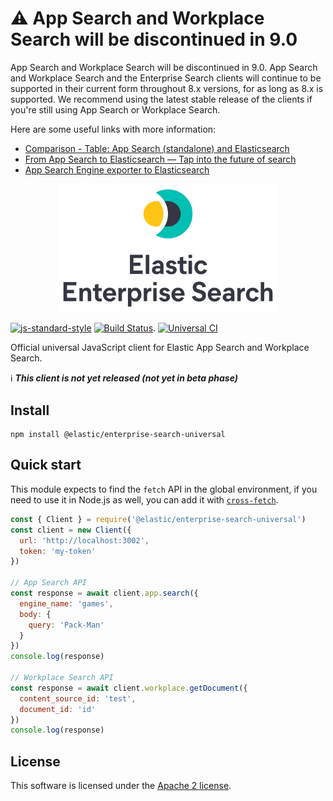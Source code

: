 # :warning: App Search and Workplace Search will be discontinued in 9.0

App Search and Workplace Search will be discontinued in 9.0.
App Search and Workplace Search and the Enterprise Search clients will continue to be supported in their current form throughout 8.x versions, for as long as 8.x is supported.
We recommend using the latest stable release of the clients if you're still using App Search or Workplace Search.

Here are some useful links with more information:

- [Comparison - Table: App Search (standalone) and Elasticsearch](https://www.elastic.co/guide/en/app-search/current/index.html)
- [From App Search to Elasticsearch — Tap into the future of search](https://www.elastic.co/blog/app-search-to-elasticsearch)
- [App Search Engine exporter to Elasticsearch](https://github.com/elastic/elasticsearch-labs/blob/main/notebooks/enterprise-search/app-search-engine-exporter.ipynb)

<p align="center">
  <a href="https://github.com/elastic/enterprise-search-js">
    <img src="https://github.com/elastic/enterprise-search-js/raw/main/packages/enterprise-search/test/fixtures/elastic-enterprise-search-logo.png" width="70%" alt="Elastic Enterprise Search" />
  </a>
</p>

[![js-standard-style](https://img.shields.io/badge/code%20style-standard-brightgreen.svg?style=flat)](http://standardjs.com/)  [![Build Status](https://clients-ci.elastic.co/buildStatus/icon?job=elastic%2Benterprise-search-js%2Bmain)](https://clients-ci.elastic.co/job/elastic+enterprise-search-js+main/). [![Universal CI](https://github.com/elastic/enterprise-search-js/actions/workflows/universal.yml/badge.svg)](https://github.com/elastic/enterprise-search-js/actions/workflows/universal.yml)


Official universal JavaScript client for Elastic App Search and Workplace Search.

ℹ️  **_This client is not yet released (not yet in beta phase)_**

## Install
```
npm install @elastic/enterprise-search-universal
```

## Quick start

This module expects to find the `fetch` API in the global environment, if you need to use it in Node.js
as well, you can add it with [`cross-fetch`](https://github.com/lquixada/cross-fetch).

```js
const { Client } = require('@elastic/enterprise-search-universal')
const client = new Client({
  url: 'http://localhost:3002',
  token: 'my-token'
})

// App Search API
const response = await client.app.search({
  engine_name: 'games',
  body: {
    query: 'Pack-Man'
  }
})
console.log(response)

// Workplace Search API
const response = await client.workplace.getDocument({
  content_source_id: 'test',
  document_id: 'id'
})
console.log(response)
```

## License

This software is licensed under the [Apache 2 license](./LICENSE).
